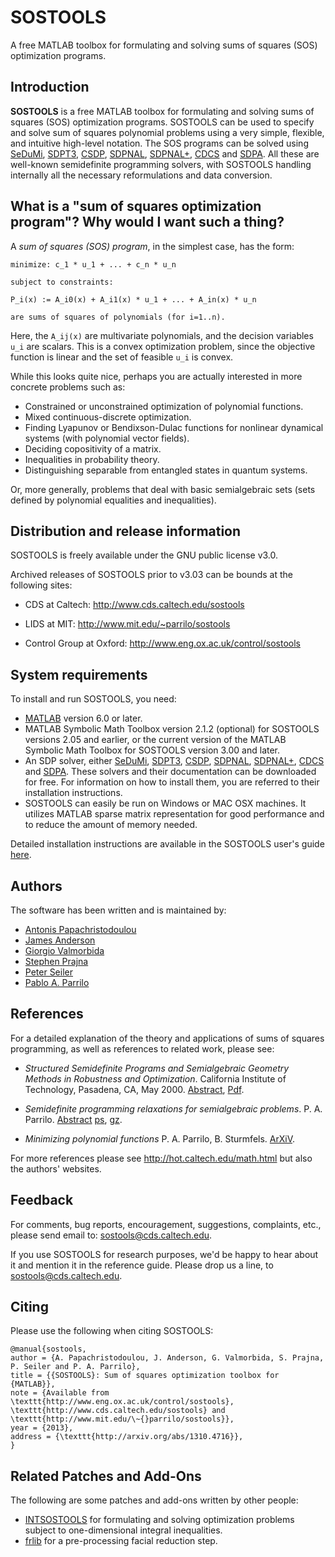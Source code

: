 # SOSTOOLS
A free MATLAB toolbox for formulating and solving sums of squares (SOS) optimization programs.

## Introduction
**SOSTOOLS** is a free MATLAB toolbox for formulating and solving sums of squares (SOS) optimization programs. SOSTOOLS can be used to specify and solve sum of squares polynomial problems using a very simple, flexible, and intuitive high-level notation. The SOS programs can be solved using [SeDuMi](http://sedumi.ie.lehigh.edu/), [SDPT3](http://www.math.nus.edu.sg/~mattohkc/sdpt3.html), [CSDP](https://projects.coin-or.org/Csdp/), [SDPNAL](http://www.math.nus.edu.sg/~mattohkc/SDPNAL.html), [SDPNAL+](http://www.math.nus.edu.sg/~mattohkc/SDPNALplus.html), [CDCS](https://github.com/oxfordcontrol/CDCS) and [SDPA](http://sdpa.sourceforge.net/). All these are well-known semidefinite programming solvers, with SOSTOOLS handling internally all the necessary reformulations and data conversion.

## What is a "sum of squares optimization program"? Why would I want such a thing?

A *sum of squares (SOS) program*, in the simplest case, has the form:
```
minimize: c_1 * u_1 + ... + c_n * u_n

subject to constraints: 

P_i(x) := A_i0(x) + A_i1(x) * u_1 + ... + A_in(x) * u_n

are sums of squares of polynomials (for i=1..n).
```

Here, the `A_ij(x)` are multivariate polynomials, and the decision variables `u_i` are scalars. This is a convex optimization problem, since the objective function is linear and the set of feasible `u_i` is convex.

While this looks quite nice, perhaps you are actually interested in more concrete problems such as:

* Constrained or unconstrained optimization of polynomial functions.
* Mixed continuous-discrete optimization.
* Finding Lyapunov or Bendixson-Dulac functions for nonlinear dynamical systems (with polynomial vector fields).
* Deciding copositivity of a matrix.
* Inequalities in probability theory.
* Distinguishing separable from entangled states in quantum systems.

Or, more generally, problems that deal with basic semialgebraic sets (sets defined by polynomial equalities and inequalities).

## Distribution and release information

SOSTOOLS is freely available under the GNU public license v3.0.

Archived releases of SOSTOOLS prior to v3.03 can be bounds at the following sites:

* CDS at Caltech: http://www.cds.caltech.edu/sostools 

* LIDS at MIT: http://www.mit.edu/~parrilo/sostools

* Control Group at Oxford: http://www.eng.ox.ac.uk/control/sostools

## System requirements

To install and run SOSTOOLS, you need:

* [MATLAB](http://www.mathworks.com/) version 6.0 or later.
* MATLAB Symbolic Math Toolbox version 2.1.2 (optional) for SOSTOOLS versions 2.05 and earlier, or the current version of the MATLAB Symbolic Math Toolbox for SOSTOOLS version 3.00 and later.
* An SDP solver, either [SeDuMi](http://sedumi.ie.lehigh.edu/), [SDPT3](http://www.math.nus.edu.sg/~mattohkc/sdpt3.html), [CSDP](https://projects.coin-or.org/Csdp/), [SDPNAL](http://www.math.nus.edu.sg/~mattohkc/SDPNAL.html), [SDPNAL+](http://www.math.nus.edu.sg/~mattohkc/SDPNALplus.html), [CDCS](https://github.com/oxfordcontrol/CDCS) and [SDPA](http://sdpa.sourceforge.net/). These solvers and their documentation can be downloaded for free. For information on how to install them, you are referred to their installation instructions.
* SOSTOOLS can easily be run on Windows or MAC OSX machines. It utilizes MATLAB sparse matrix representation for good performance and to reduce the amount of memory needed.

Detailed installation instructions are available in the SOSTOOLS user's guide [here](docs/sostools.pdf).

## Authors

The software has been written and is maintained by:

* [Antonis Papachristodoulou](http://sysos.eng.ox.ac.uk/control/sysos/index.php/User:Antonis)
* [James Anderson](http://sysos.eng.ox.ac.uk/control/sysos/index.php/User:James_Anderson)
* [Giorgio Valmorbida](http://www.l2s.centralesupelec.fr/perso/giorgio.valmorbida)
* [Stephen Prajna](http://www.cds.caltech.edu/~prajna/)
* [Peter Seiler](http://www.aem.umn.edu/people/faculty/bio/seiler.shtml)
* [Pablo A. Parrilo](http://www.mit.edu/~parrilo)

## References
For a detailed explanation of the theory and applications of sums of squares programming, as well as references to related work, please see:

* *Structured Semidefinite Programs and Semialgebraic Geometry Methods in Robustness and Optimization*.
California Institute of Technology, Pasadena, CA, May 2000. [Abstract](http://www.mit.edu/~parrilo/pubs/files/Thesis_abstract.html), [Pdf](http://www.mit.edu/~parrilo/pubs/files/thesis.pdf). 

* *Semidefinite programming relaxations for semialgebraic problems*.
P. A. Parrilo.  [Abstract](http://www.mit.edu/~parrilo/pubs/files/SDPrelax_abstract.html) [ps](http://www.mit.edu/~parrilo/pubs/files/SDPrelaxations.ps), [gz](http://www.mit.edu/~parrilo/pubs/files/SDPrelaxations.ps.gz).

* *Minimizing polynomial functions*
P. A. Parrilo, B. Sturmfels. [ArXiV](http://www.arxiv.org/abs/math.OC/0103170).


For more references please see http://hot.caltech.edu/math.html but also the authors' websites.
 

## Feedback
For comments, bug reports, encouragement, suggestions, complaints, etc., please send email to: sostools@cds.caltech.edu.

If you use SOSTOOLS for research purposes, we'd be happy to hear about it and mention it in the reference guide. Please drop us a line, to sostools@cds.caltech.edu.

## Citing 

Please use the following when citing SOSTOOLS:

```
@manual{sostools,
author = {A. Papachristodoulou, J. Anderson, G. Valmorbida, S. Prajna, P. Seiler and P. A. Parrilo},
title = {{SOSTOOLS}: Sum of squares optimization toolbox for {MATLAB}},
note = {Available from \texttt{http://www.eng.ox.ac.uk/control/sostools}, \texttt{http://www.cds.caltech.edu/sostools} and \texttt{http://www.mit.edu/\~{}parrilo/sostools}},
year = {2013},
address = {\texttt{http://arxiv.org/abs/1310.4716}},
}
```
## Related Patches and Add-Ons

The following are some patches and add-ons written by other people:
* [INTSOSTOOLS](https://github.com/gvalmorbida/INTSOSTOOLS) for formulating and solving optimization problems subject to one-dimensional integral inequalities.
* [frlib](https://github.com/frankpermenter/frlib) for a pre-processing facial reduction step.
